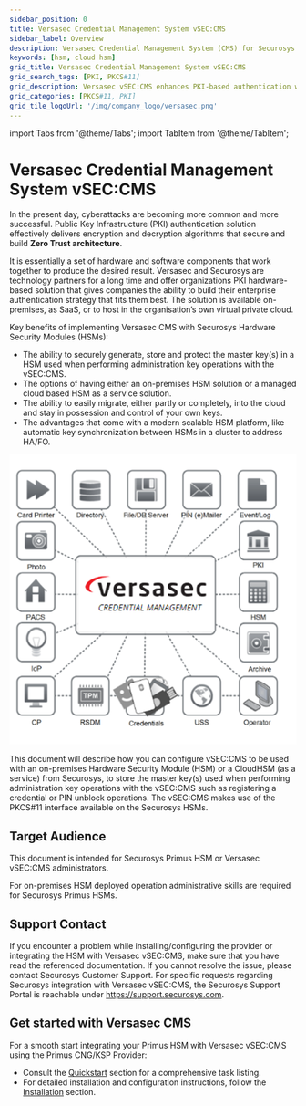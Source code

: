 ```yaml
---
sidebar_position: 0
title: Versasec Credential Management System vSEC:CMS
sidebar_label: Overview
description: Versasec Credential Management System (CMS) for Securosys Hardware Security Modules (HSMs)
keywords: [hsm, cloud hsm]
grid_title: Versasec Credential Management System vSEC:CMS
grid_search_tags: [PKI, PKCS#11]
grid_description: Versasec vSEC:CMS enhances PKI-based authentication with secure credential management. Integrated with Securosys CloudHSM, it provides secure key storage, flexibility between on-premises and cloud solutions, and seamless scalability for enterprise security needs.
grid_categories: [PKCS#11, PKI]
grid_tile_logoUrl: '/img/company_logo/versasec.png'
---
```

import Tabs from '@theme/Tabs';
import TabItem from '@theme/TabItem';

# Versasec Credential Management System vSEC:CMS

In the present day, cyberattacks are becoming more common and more successful. Public Key Infrastructure (PKI) authentication solution effectively delivers encryption and decryption algorithms that secure and build **Zero Trust architecture**.

It is essentially a set of hardware and software components that work together to produce the desired result. Versasec and Securosys are technology partners for a long time and offer organizations PKI hardware-based solution that gives companies the ability to build their enterprise authentication strategy that fits them best. The solution is available on-premises, as SaaS, or to host in the organisation’s own virtual private cloud. 

Key benefits of implementing Versasec CMS with Securosys Hardware Security Modules (HSMs):
- The ability to securely generate, store and protect the master key(s) in a HSM used when performing administration key operations with the vSEC:CMS.
- The options of having either an on-premises HSM solution or a managed cloud based HSM as a service solution.
- The ability to easily migrate, either partly or completely, into the cloud and stay in possession and control of your own keys.
- The advantages that come with a modern scalable HSM platform, like automatic key synchronization between HSMs in a cluster to address HA/FO.

![](./img/Versasec-Diagram.png)


This document will describe how you can configure vSEC:CMS to be used with an on-premises
Hardware Security Module (HSM) or a CloudHSM (as a service) from Securosys, to store the
master key(s) used when performing administration key operations with the vSEC:CMS such as
registering a credential or PIN unblock operations.
The vSEC:CMS makes use of the PKCS#11 interface available on the Securosys HSMs.

## Target Audience

This document is intended for Securosys Primus HSM or Versasec vSEC:CMS administrators. 

For on-premises HSM deployed operation administrative skills are required for Securosys Primus HSMs.

## Support Contact

If you encounter a problem while installing/configuring the provider or
integrating the HSM with Versasec vSEC:CMS, make sure that you have read the
referenced documentation. If you cannot resolve the issue, please
contact Securosys Customer Support. For specific requests regarding
Securosys integration with Versasec vSEC:CMS, the Securosys
Support Portal is reachable under https://support.securosys.com.

## Get started with Versasec CMS

For a smooth start integrating your Primus HSM with Versasec vSEC:CMS using the Primus CNG/KSP Provider:
- Consult the [Quickstart](./quickstart) section for a comprehensive task listing.
- For detailed installation and configuration instructions, follow the [Installation](/versasec-cms/Installation/Prerequisites) section.
